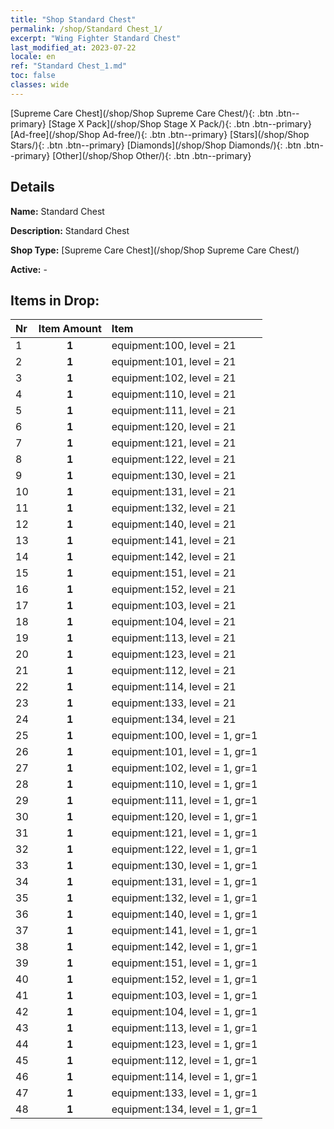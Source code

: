 ```yaml
---
title: "Shop Standard Chest"
permalink: /shop/Standard Chest_1/
excerpt: "Wing Fighter Standard Chest"
last_modified_at: 2023-07-22
locale: en
ref: "Standard Chest_1.md"
toc: false
classes: wide
---
```



  [Supreme Care Chest](/shop/Shop Supreme Care Chest/){: .btn .btn--primary}   [Stage X Pack](/shop/Shop Stage X Pack/){: .btn .btn--primary}   [Ad-free](/shop/Shop Ad-free/){: .btn .btn--primary}   [Stars](/shop/Shop Stars/){: .btn .btn--primary}   [Diamonds](/shop/Shop Diamonds/){: .btn .btn--primary}   [Other](/shop/Shop Other/){: .btn .btn--primary} 

## Details

 **Name:** Standard Chest 

 **Description:** Standard Chest

 **Shop Type:** [Supreme Care Chest](/shop/Shop Supreme Care Chest/)

 **Active:** - 

## Items in Drop:

  |  Nr | Item Amount  |       Item       |
  |:----|:------------:|:-----------------|
  | 1 | **1**  | equipment:100, level = 21 | 
  | 2 | **1**  | equipment:101, level = 21 | 
  | 3 | **1**  | equipment:102, level = 21 | 
  | 4 | **1**  | equipment:110, level = 21 | 
  | 5 | **1**  | equipment:111, level = 21 | 
  | 6 | **1**  | equipment:120, level = 21 | 
  | 7 | **1**  | equipment:121, level = 21 | 
  | 8 | **1**  | equipment:122, level = 21 | 
  | 9 | **1**  | equipment:130, level = 21 | 
  | 10 | **1**  | equipment:131, level = 21 | 
  | 11 | **1**  | equipment:132, level = 21 | 
  | 12 | **1**  | equipment:140, level = 21 | 
  | 13 | **1**  | equipment:141, level = 21 | 
  | 14 | **1**  | equipment:142, level = 21 | 
  | 15 | **1**  | equipment:151, level = 21 | 
  | 16 | **1**  | equipment:152, level = 21 | 
  | 17 | **1**  | equipment:103, level = 21 | 
  | 18 | **1**  | equipment:104, level = 21 | 
  | 19 | **1**  | equipment:113, level = 21 | 
  | 20 | **1**  | equipment:123, level = 21 | 
  | 21 | **1**  | equipment:112, level = 21 | 
  | 22 | **1**  | equipment:114, level = 21 | 
  | 23 | **1**  | equipment:133, level = 21 | 
  | 24 | **1**  | equipment:134, level = 21 | 
  | 25 | **1**  | equipment:100, level = 1, gr=1 | 
  | 26 | **1**  | equipment:101, level = 1, gr=1 | 
  | 27 | **1**  | equipment:102, level = 1, gr=1 | 
  | 28 | **1**  | equipment:110, level = 1, gr=1 | 
  | 29 | **1**  | equipment:111, level = 1, gr=1 | 
  | 30 | **1**  | equipment:120, level = 1, gr=1 | 
  | 31 | **1**  | equipment:121, level = 1, gr=1 | 
  | 32 | **1**  | equipment:122, level = 1, gr=1 | 
  | 33 | **1**  | equipment:130, level = 1, gr=1 | 
  | 34 | **1**  | equipment:131, level = 1, gr=1 | 
  | 35 | **1**  | equipment:132, level = 1, gr=1 | 
  | 36 | **1**  | equipment:140, level = 1, gr=1 | 
  | 37 | **1**  | equipment:141, level = 1, gr=1 | 
  | 38 | **1**  | equipment:142, level = 1, gr=1 | 
  | 39 | **1**  | equipment:151, level = 1, gr=1 | 
  | 40 | **1**  | equipment:152, level = 1, gr=1 | 
  | 41 | **1**  | equipment:103, level = 1, gr=1 | 
  | 42 | **1**  | equipment:104, level = 1, gr=1 | 
  | 43 | **1**  | equipment:113, level = 1, gr=1 | 
  | 44 | **1**  | equipment:123, level = 1, gr=1 | 
  | 45 | **1**  | equipment:112, level = 1, gr=1 | 
  | 46 | **1**  | equipment:114, level = 1, gr=1 | 
  | 47 | **1**  | equipment:133, level = 1, gr=1 | 
  | 48 | **1**  | equipment:134, level = 1, gr=1 | 

